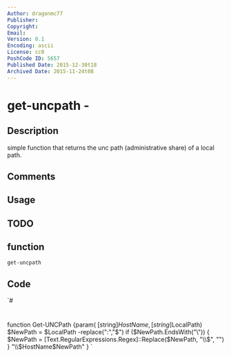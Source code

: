 ```yaml
---
Author: dragonmc77
Publisher: 
Copyright: 
Email: 
Version: 0.1
Encoding: ascii
License: cc0
PoshCode ID: 5657
Published Date: 2015-12-30t18
Archived Date: 2015-11-24t08
---
```


# get-uncpath - 

## Description

simple function that returns the unc path (administrative share) of a local path.

## Comments



## Usage



## TODO



## function

`get-uncpath`

## Code

`#
 #
 function Get-UNCPath {param(	[string]$HostName,
 				[string]$LocalPath)
 	$NewPath = $LocalPath -replace(":","$")
 	if ($NewPath.EndsWith("\")) {
 		$NewPath = [Text.RegularExpressions.Regex]::Replace($NewPath, "\\$", "")
 	}
 	"\\$HostName\$NewPath"
 }
`

